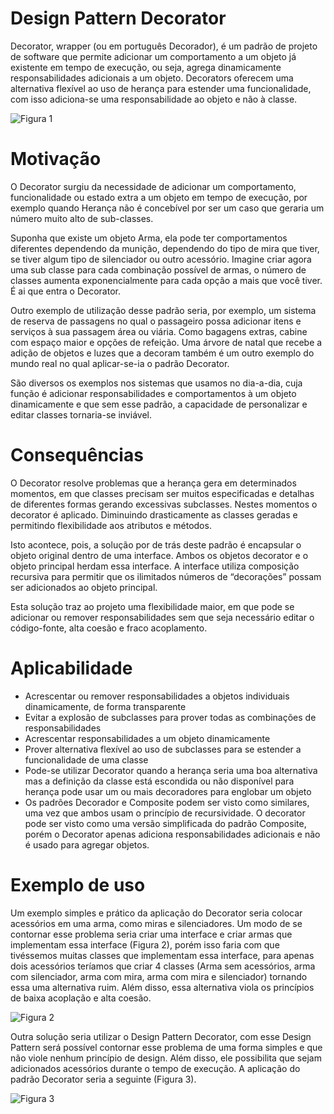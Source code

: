 # Design Pattern Decorator

Decorator, wrapper (ou em português Decorador), é um padrão de projeto de software que permite adicionar um comportamento a um objeto já existente em tempo de execução, ou seja, agrega dinamicamente responsabilidades adicionais a um objeto. Decorators oferecem uma alternativa flexível ao uso de herança para estender uma funcionalidade, com isso adiciona-se uma responsabilidade ao objeto e não à classe.

![Figura 1](Decorator_.png)

# Motivação
O Decorator surgiu da necessidade de adicionar um comportamento, funcionalidade ou estado extra a um objeto em tempo de execução, por exemplo quando Herança não é concebível por ser um caso que geraria um número muito alto de sub-classes.

Suponha que existe um objeto Arma, ela pode ter comportamentos diferentes dependendo da munição, dependendo do tipo de mira que tiver, se tiver algum tipo de silenciador ou outro acessório. Imagine criar agora uma sub classe para cada combinação possível de armas, o número de classes aumenta exponencialmente para cada opção a mais que você tiver. É ai que entra o Decorator.

Outro exemplo de utilização desse padrão seria, por exemplo, um sistema de reserva de passagens no qual o passageiro possa adicionar itens e serviços à sua passagem área ou viária. Como bagagens extras, cabine com espaço maior e opções de refeição. Uma árvore de natal que recebe a adição de objetos e luzes que a decoram também é um outro exemplo do mundo real no qual aplicar-se-ia o padrão Decorator.

São diversos os exemplos nos sistemas que usamos no dia-a-dia, cuja função é adicionar responsabilidades e comportamentos à um objeto dinamicamente e que sem esse padrão, a capacidade de personalizar e editar classes tornaria-se inviável.

# Consequências
O Decorator resolve problemas que a herança gera em determinados momentos, em que classes precisam ser muitos especificadas e detalhas de diferentes formas gerando excessivas subclasses. Nestes momentos o decorator é aplicado. Diminuindo drasticamente as classes geradas e permitindo flexibilidade aos atributos e métodos.

Isto acontece, pois, a solução por de trás deste padrão é encapsular o objeto original dentro de uma interface. Ambos os objetos decorator e o objeto principal herdam essa interface. A interface utiliza composição recursiva para permitir que os ilimitados números de “decorações” possam ser adicionados ao objeto principal.

Esta solução traz ao projeto uma flexibilidade maior, em que pode se adicionar ou remover responsabilidades sem que seja necessário editar o código-fonte, alta coesão e fraco acoplamento.

# Aplicabilidade
- Acrescentar ou remover responsabilidades a objetos individuais dinamicamente, de forma transparente
- Evitar a explosão de subclasses para prover todas as combinações de responsabilidades
- Acrescentar responsabilidades a um objeto dinamicamente
- Prover alternativa flexível ao uso de subclasses para se estender a funcionalidade de uma classe
- Pode-se utilizar Decorator quando a herança seria uma boa alternativa mas a definição da classe está escondida ou não disponível para herança
pode usar um ou mais decoradores para englobar um objeto
- Os padrões Decorador e Composite podem ser visto como similares, uma vez que ambos usam o princípio de recursividade. O decorator pode ser visto como uma versão simplificada do padrão Composite, porém o Decorator apenas adiciona responsabilidades adicionais e não é usado para agregar objetos.

# Exemplo de uso
Um exemplo simples e prático da aplicação do Decorator seria colocar acessórios em uma arma, como miras e silenciadores. Um modo de se contornar esse problema seria criar uma interface e criar armas que implementam essa interface (Figura 2), porém isso faria com que tivéssemos muitas classes que implementam essa interface, para apenas dois acessórios teríamos que criar 4 classes (Arma sem acessórios, arma com silenciador, arma com mira, arma com mira e silenciador) tornando essa uma alternativa ruim. Além disso, essa alternativa viola os princípios de baixa acoplação e alta coesão.

![Figura 2](Exemplo_Errado_Decorator.png)

Outra solução seria utilizar o Design Pattern Decorator, com esse Design Pattern será possível contornar esse problema de uma forma simples e que não viole nenhum princípio de design. Além disso, ele possibilita que sejam adicionados acessórios durante o tempo de execução. A aplicação do padrão Decorator seria a seguinte (Figura 3).

![Figura 3](Exemplo_Decorator_Wikipedia.png)